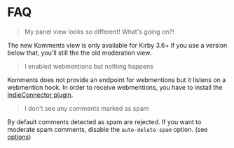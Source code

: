 # FAQ

> My panel view looks so different! What's going on?!

The new Komments view is only available for Kirby 3.6+ if you use a version below that, you'll still the the old moderation view.

> I enabled webmentions but nothing happens

Komments does not provide an endpoint for webmentions but it listens on a webmention hook. In order to receive webmentions, you have to install the [IndieConnector plugin](https://github.com/mauricerenck/indieConnector).

> I don't see any comments marked as spam

By default comments detected as spam are rejected. If you want to moderate spam comments, disable the `auto-delete-spam` option. (see [options](/docs/options.md))